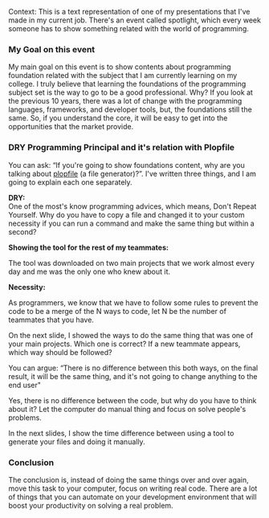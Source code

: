 Context: This is a text representation of one of my presentations that I've made in my current job. There's an event called spotlight, which every week someone has to show something related with the world of programming.

### My Goal on this event

My main goal on this event is to show contents about programming foundation related with the subject that I am currently learning on my college. I truly believe that learning the foundations of the programming subject set is the way to go to be a good professional. Why? If you look at the previous 10 years, there was a lot of change with the programming languages, frameworks, and developer tools, but, the foundations still the same. So, if you understand the core, it will be easy to get into the opportunities that the market provide.

### DRY Programming Principal and it's relation with Plopfile

You can ask: “If you're going to show foundations content, why are you talking about [plopfile](https://plopjs.com/documentation/) (a file generator)?”. I've written three things, and I am going to explain each one separately.

**DRY:**  
One of the most's know programming advices, which means, Don't Repeat Yourself. Why do you have to copy a file and changed it to your custom necessity if you can run a command and make the same thing but within a second?

**Showing the tool for the rest of my teammates:**

The tool was downloaded on two main projects that we work almost every day and me was the only one who knew about it.

**Necessity:**

As programmers, we know that we have to follow some rules to prevent the code to be a merge of the N ways to code, let N be the number of teammates that you have.

On the next slide, I showed the ways to do the same thing that was one of your main projects. Which one is correct? If a new teammate appears, which way should be followed?

You can argue: “There is no difference between this both ways, on the final result, it will be the same thing, and it's not going to change anything to the end user"

Yes, there is no difference between the code, but why do you have to think about it? Let the computer do manual thing and focus on solve people's problems.

In the next slides, I show the time difference between using a tool to generate your files and doing it manually.

### Conclusion

The conclusion is, instead of doing the same things over and over again, move this task to your computer, focus on writing real code. There are a lot of things that you can automate on your development environment that will boost your productivity on solving a real problem.
